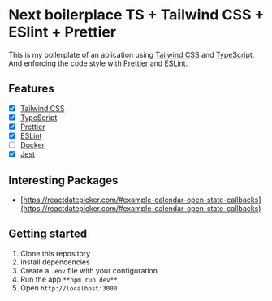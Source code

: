 # Next boilerplace TS + Tailwind CSS + ESlint + Prettier

This is my boilerplate of an aplication using [Tailwind CSS](https://tailwindcss.com/) and [TypeScript](https://www.typescriptlang.org/). And enforcing the code style with [Prettier](https://prettier.io/) and [ESLint](https://eslint.org/).


## Features

  - [x] [Tailwind CSS](https://tailwindcss.com/)
  - [x] [TypeScript](https://www.typescriptlang.org/)
  - [x] [Prettier](https://prettier.io/)
  - [x] [ESLint](https://eslint.org/)
  - [ ] [Docker](https://www.docker.com/)
  - [x] [Jest](https://facebook.github.io/jest/)

## Interesting Packages

- [https://reactdatepicker.com/#example-calendar-open-state-callbacks](https://reactdatepicker.com/#example-calendar-open-state-callbacks)

## Getting started

  1. Clone this repository
  2. Install dependencies
  3. Create a `.env` file with your configuration
  4. Run the app `**npm run dev**`
  5. Open `http://localhost:3000`

